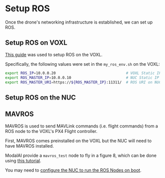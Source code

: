 # Setup ROS

Once the drone's networking infrastructure is established, we can set up ROS.

## Setup ROS on VOXL

[This guide](https://docs.modalai.com/setup-ros-on-voxl-0_9/) was used to setup ROS on the VOXL.

Specifically, the following values were set in the `my_ros_env.sh` on the VOXL:

```sh
export ROS_IP=10.0.0.20                                # VOXL Static IP
export ROS_MASTER_IP=10.0.0.10                         # NUC Static IP
export ROS_MASTER_URI=https://${ROS_MASTER_IP}:11311/  # ROS URI on NUC
```

## Setup ROS on the NUC

## MAVROS

MAVROS is used to send MAVLink commands (i.e. flight commands) from a ROS node to the VOXL's PX4 Flight controller.

First, MAVROS comes preinstalled on the VOXL but the NUC will need to have MAVROS installed.

ModalAI provide a `mavros_test` node to fly in a figure 8, which can be done using [this tutorial](https://docs.modalai.com/mavros-0_9/).

You may need to [configure the NUC to run the ROS Nodes on boot](https://mshields.name/blog/2022-03-16-running-ros-nodes-on-boot/).